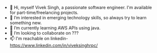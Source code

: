 - 👋 Hi, myself Vivek Singh, a passionate software engineer. I'm available for part-time/freelancing projects.
- 👀 I’m interested in emerging technology skills, so always try to learn something new.
- 🌱 I’m currently learning AWS APIs using java.
- 💞️ I’m looking to collaborate on ???
- 📫 I'm reachable on linkedin- https://www.linkedin.com/in/viveksinghrpc/

<!---
viveksinghrpc/viveksinghrpc is a ✨ special ✨ repository because its `README.md` (this file) appears on your GitHub profile.
You can click the Preview link to take a look at your changes.
--->

